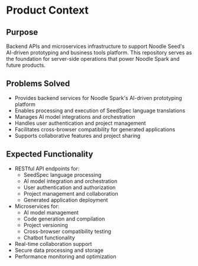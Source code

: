 # Product Context

## Purpose
Backend APIs and microservices infrastructure to support Noodle Seed's AI-driven prototyping and business tools platform. This repository serves as the foundation for server-side operations that power Noodle Spark and future products.

## Problems Solved
- Provides backend services for Noodle Spark's AI-driven prototyping platform
- Enables processing and execution of SeedSpec language translations
- Manages AI model integrations and orchestration
- Handles user authentication and project management
- Facilitates cross-browser compatibility for generated applications
- Supports collaborative features and project sharing

## Expected Functionality
- RESTful API endpoints for:
  - SeedSpec language processing
  - AI model integration and orchestration
  - User authentication and authorization
  - Project management and collaboration
  - Generated application deployment
- Microservices for:
  - AI model management
  - Code generation and compilation
  - Project versioning
  - Cross-browser compatibility testing
  - Chatbot functionality
- Real-time collaboration support
- Secure data processing and storage
- Performance monitoring and optimization
